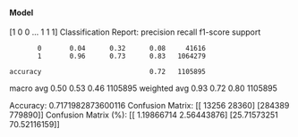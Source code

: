 #### Model
[1 0 0 ... 1 1 1]
Classification Report:
              precision    recall  f1-score   support

           0       0.04      0.32      0.08     41616
           1       0.96      0.73      0.83   1064279

    accuracy                           0.72   1105895
   macro avg       0.50      0.53      0.46   1105895
weighted avg       0.93      0.72      0.80   1105895

Accuracy: 0.7171982873600116
Confusion Matrix:
[[ 13256  28360]
 [284389 779890]]
Confusion Matrix (%):
[[ 1.19866714  2.56443876]
 [25.71573251 70.52116159]]
